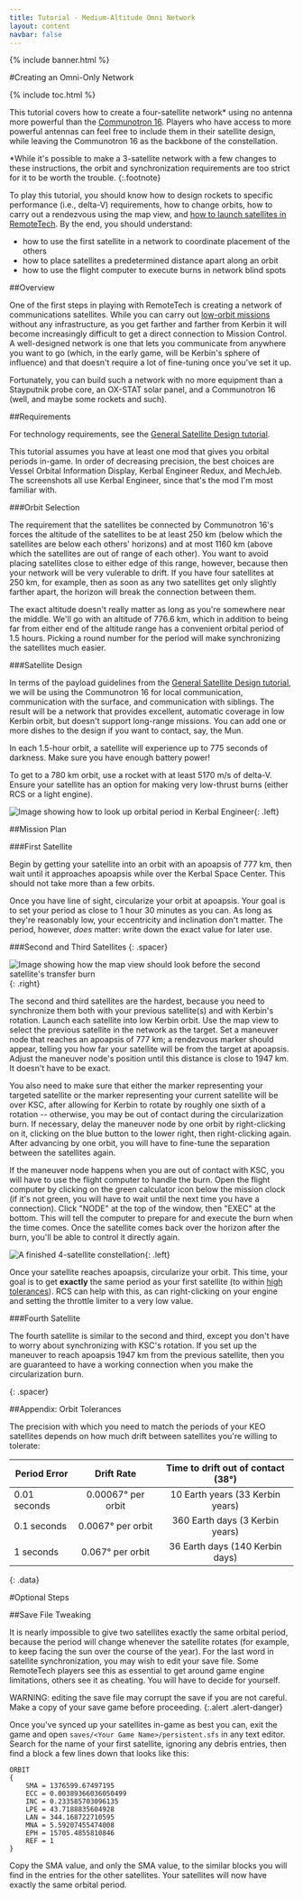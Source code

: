 ```yaml
---
title: Tutorial - Medium-Altitude Omni Network
layout: content
navbar: false
---
```


{% include banner.html %}

#Creating an Omni-Only Network

{% include toc.html %}

This tutorial covers how to create a four-satellite network* using no antenna more powerful than the [Communotron 16](../../guide/parts/#communotron-16). Players who have access to more powerful antennas can feel free to include them in their satellite design, while leaving the Communotron 16 as the backbone of the constellation.

*While it's possible to make a 3-satellite network with a few changes to these instructions, the orbit and synchronization requirements are too strict for it to be worth the trouble.
{:.footnote}

To play this tutorial, you should know how to design rockets to specific performance (i.e., delta-V) requirements, how to change orbits, how to carry out a rendezvous using the map view, and [how to launch satellites in RemoteTech](../firstsat/). By the end, you should understand:

* how to use the first satellite in a network to coordinate placement of the others
* how to place satellites a predetermined distance apart along an orbit
* how to use the flight computer to execute burns in network blind spots

<!-- The tutorial gives two methods for creating an omni network. [Separate launches](#method-1-separate-launches) have an easier rocket design and less specific orbit requirements, but are more tedious. A [single launch](#method-2-single-launcher) is faster, but requires skill in both rocket design and orbital maneuvers.-->

##Overview

One of the first steps in playing with RemoteTech is creating a network of communications satellites. While you can carry out [low-orbit missions](../firstsat/) without any infrastructure, as you get farther and farther from Kerbin it will become increasingly difficult to get a direct connection to Mission Control. A well-designed network is one that lets you communicate from anywhere you want to go (which, in the early game, will be Kerbin's sphere of influence) and that doesn't require a lot of fine-tuning once you've set it up. 

Fortunately, you can build such a network with no more equipment than a Stayputnik probe core, an OX-STAT solar panel, and a Communotron 16 (well, and maybe some rockets and such).

##Requirements

For technology requirements, see the [General Satellite Design tutorial](../comsats/).

This tutorial assumes you have at least one mod that gives you orbital periods in-game. In order of decreasing precision, the best choices are Vessel Orbital Information Display, Kerbal Engineer Redux, and MechJeb. The screenshots all use Kerbal Engineer, since that's the mod I'm most familiar with.

###Orbit Selection

The requirement that the satellites be connected by Communotron 16's forces the altitude of the satellites to be at least 250&nbsp;km (below which the satellites are below each others' horizons) and at most 1160&nbsp;km (above which the satellites are out of range of each other). You want to avoid placing satellites close to either edge of this range, however, because then your network will be very vulerable to drift. If you have four satellites at 250&nbsp;km, for example, then as soon as any two satellites get only slightly farther apart, the horizon will break the connection between them.

The exact altitude doesn't really matter as long as you're somewhere near the middle. We'll go with an altitude of 776.6&nbsp;km, which in addition to being far from either end of the altitude range has a convenient orbital period of 1.5&nbsp;hours. Picking a round number for the period will make synchronizing the satellites much easier.

###Satellite Design

In terms of the payload guidelines from the [General Satellite Design tutorial](../comsats/), we will be using the Communotron 16 for local communication, communication with the surface, and communication with siblings. The result will be a network that provides excellent, automatic coverage in low Kerbin orbit, but doesn't support long-range missions. You can add one or more dishes to the design if you want to contact, say, the Mun.

In each 1.5-hour orbit, a satellite will experience up to 775&nbsp;seconds of darkness. Make sure you have enough battery power!

To get to a 780&nbsp;km orbit, use a rocket with at least 5170 m/s of delta-V. Ensure your satellite has an option for making very low-thrust burns (either RCS or a light engine).

![Image showing how to look up orbital period in Kerbal Engineer](single_finalorbit.png "Getting an (almost) 1.5 hour orbit"){: .left}

##Mission Plan

###First Satellite

Begin by getting your satellite into an orbit with an apoapsis of 777&nbsp;km, then wait until it approaches apoapsis while over the Kerbal Space Center. This should not take more than a few orbits.

Once you have line of sight, circularize your orbit at apoapsis. Your goal is to set your period as close to 1 hour 30 minutes as you can. As long as they're reasonably low, your eccentricity and inclination don't matter. The period, however, *does* matter: write down the exact value for later use.

###Second and Third Satellites
{: .spacer}

![Image showing how the map view should look before the second satellite's transfer burn](single_2_align.png "A good transfer burn for the second of three satellites: apoapsis at KEO altitude, and 1947 km from the first satellite"){: .right}

The second and third satellites are the hardest, because you need to synchronize them both with your previous satellite(s) and with Kerbin's rotation. Launch each satellite into low Kerbin orbit. Use the map view to select the previous satellite in the network as the target. Set a maneuver node that reaches an apoapsis of 777&nbsp;km; a rendezvous marker should appear, telling you how far your satellite will be from the target at apoapsis. Adjust the maneuver node's position until this distance is close to 1947&nbsp;km. It doesn't have to be exact.

You also need to make sure that either the marker representing your targeted satellite or the marker representing your current satellite will be over KSC, after allowing for Kerbin to rotate by roughly one sixth of a rotation -- otherwise, you may be out of contact during the circularization burn. If necessary, delay the maneuver node by one orbit by right-clicking on it, clicking on the blue button to the lower right, then right-clicking again. After advancing by one orbit, you will have to fine-tune the separation between the satellites again.

If the maneuver node happens when you are out of contact with KSC, you will have to use the flight computer to handle the burn. Open the flight computer by clicking on the green calculator icon below the mission clock (if it's not green, you will have to wait until the next time you have a connection). Click "NODE" at the top of the window, then "EXEC" at the bottom. This will tell the computer to prepare for and execute the burn when the time comes. Once the satellite comes back over the horizon after the burn, you'll be able to control it directly again.

![A finished 4-satellite constellation](single_final.png){: .left}

Once your satellite reaches apoapsis, circularize your orbit. This time, your goal is to get **exactly** the same period as your first satellite (to within [high tolerances](#appendix-orbit-tolerances)). RCS can help with this, as can right-clicking on your engine and setting the throttle limiter to a very low value.

###Fourth Satellite

The fourth satellite is similar to the second and third, except you don't have to worry about synchronizing with KSC's rotation. If you set up the maneuver to reach apoapsis 1947&nbsp;km from the previous satellite, then you are guaranteed to have a working connection when you make the circularization burn.

<div></div>{: .spacer}

##Appendix: Orbit Tolerances

The precision with which you need to match the periods of your KEO satellites depends on how much drift between satellites you're willing to tolerate:

Period Error | Drift Rate             | Time to drift out of contact (38&deg;)
-------------|:----------------------:|:-------------------------:
0.01 seconds | 0.00067&deg; per orbit | 10 Earth years (33 Kerbin years)
0.1  seconds | 0.0067&deg; per orbit  | 360 Earth days (3 Kerbin years)
1    seconds | 0.067&deg; per orbit   | 36 Earth days (140 Kerbin days)
{: .data}

#Optional Steps

##Save File Tweaking

It is nearly impossible to give two satellites exactly the same orbital period, because the period will change whenever the satellite rotates (for example, to keep facing the sun over the course of the year). For the last word in satellite synchronization, you may wish to edit your save file. Some RemoteTech players see this as essential to get around game engine limitations, others see it as cheating. You will have to decide for yourself.

WARNING: editing the save file may corrupt the save if you are not careful. Make a copy of your save game before proceeding.
{:.alert .alert-danger}

Once you've synced up your satellites in-game as best you can, exit the game and open `saves/<Your Game Name>/persistent.sfs` in any text editor. Search for the name of your first satellite, ignoring any debris entries, then find a block a few lines down that looks like this:

    ORBIT
    {
        SMA = 1376599.67497195
        ECC = 0.00389366036050499
        INC = 0.233585703096135
        LPE = 43.7188835604928
        LAN = 344.168722710595
        MNA = 5.59207455474008
        EPH = 15705.4855810846
        REF = 1
    }

Copy the SMA value, and only the SMA value, to the similar blocks you will find in the entries for the other satellites. Your satellites will now have exactly the same orbital period.